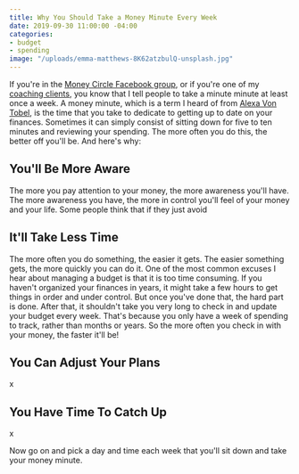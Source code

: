 ```yaml
---
title: Why You Should Take a Money Minute Every Week
date: 2019-09-30 11:00:00 -04:00
categories:
- budget
- spending
image: "/uploads/emma-matthews-8K62atzbulQ-unsplash.jpg"
---
```


If you're in the [Money Circle Facebook group](https://www.facebook.com/groups/MoneyCircleGroup), or if you're one of my [coaching clients](https://www.maggiegermano.com/coaching/), you know that I tell people to take a minute minute at least once a week. A money minute, which is a term I heard of from [Alexa Von Tobel](https://www.linkedin.com/in/alexavontobel/), is the time that you take to dedicate to getting up to date on your finances. Sometimes it can simply consist of sitting down for five to ten minutes and reviewing your spending. The more often you do this, the better off you'll be. And here's why:

## You'll Be More Aware

The more you pay attention to your money, the more awareness you'll have. The more awareness you have, the more in control you'll feel of your money and your life. Some people think that if they just avoid

## It'll Take Less Time

The more often you do something, the easier it gets. The easier something gets, the more quickly you can do it. One of the most common excuses I hear about managing a budget is that it is too time consuming. If you haven't organized your finances in years, it might take a few hours to get things in order and under control. But once you've done that, the hard part is done. After that, it shouldn't take you very long to check in and update your budget every week. That's because you only have a week of spending to track, rather than months or years. So the more often you check in with your money, the faster it'll be!

## You Can Adjust Your Plans

x

## You Have Time To Catch Up

x

Now go on and pick a day and time each week that you'll sit down and take your money minute.
